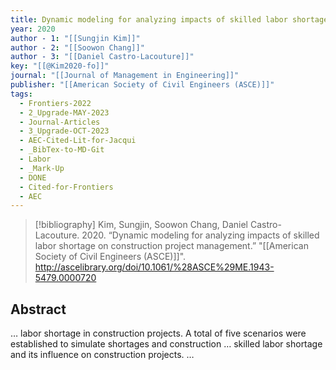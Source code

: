 ```yaml
---
title: Dynamic modeling for analyzing impacts of skilled labor shortage on construction project management
year: 2020
author - 1: "[[Sungjin Kim]]"
author - 2: "[[Soowon Chang]]"
author - 3: "[[Daniel Castro-Lacouture]]"
key: "[[@Kim2020-fo]]"
journal: "[[Journal of Management in Engineering]]"
publisher: "[[American Society of Civil Engineers (ASCE)]]"
tags:
  - Frontiers-2022
  - 2_Upgrade-MAY-2023
  - Journal-Articles
  - 3_Upgrade-OCT-2023
  - AEC-Cited-Lit-for-Jacqui
  - _BibTex-to-MD-Git
  - Labor
  - _Mark-Up
  - DONE
  - Cited-for-Frontiers
  - AEC
---
```


> [!bibliography]
> Kim, Sungjin, Soowon Chang, Daniel Castro-Lacouture. 2020. “Dynamic modeling for analyzing impacts of skilled labor shortage on construction project management.” "[[American Society of Civil Engineers (ASCE)]]". http://ascelibrary.org/doi/10.1061/%28ASCE%29ME.1943-5479.0000720

## Abstract
… labor shortage in construction projects. A total of five scenarios were established to simulate shortages and construction … skilled labor shortage and its influence on construction projects. …